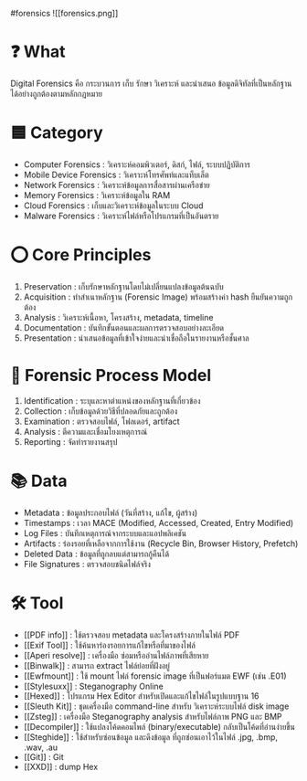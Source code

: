 #forensics 
![[forensics.png]]
# ❓ What
Digital Forensics คือ กระบวนการ เก็บ รักษา วิเคราะห์ และนำเสนอ ข้อมูลดิจิทัลที่เป็นหลักฐานได้อย่างถูกต้องตามหลักกฎหมาย
# 🟦 Category
- Computer Forensics : วิเคราะห์คอมพิวเตอร์, ดิสก์, ไฟล์, ระบบปฏิบัติการ
- Mobile Device Forensics : วิเคราะห์โทรศัพท์และแท็บเล็ต
- Network Forensics : วิเคราะห์ข้อมูลการสื่อสารผ่านเครือข่าย
- Memory Forensics : วิเคราะห์ข้อมูลใน RAM
- Cloud Forensics : เก็บและวิเคราะห์ข้อมูลในระบบ Cloud
- Malware Forensics : วิเคราะห์ไฟล์หรือโปรแกรมที่เป็นอันตราย
# ⭕ Core Principles
1. Preservation : เก็บรักษาหลักฐานโดยไม่เปลี่ยนแปลงข้อมูลต้นฉบับ
2. Acquisition : ทำสำเนาหลักฐาน (Forensic Image) พร้อมสร้างค่า hash ยืนยันความถูกต้อง
3. Analysis : วิเคราะห์เนื้อหา, โครงสร้าง, metadata, timeline
4. Documentation : บันทึกขั้นตอนและผลการตรวจสอบอย่างละเอียด
5. Presentation : นำเสนอข้อมูลที่เข้าใจง่ายและน่าเชื่อถือในรายงานหรือชั้นศาล
# 🥾 Forensic Process Model
1. Identification : ระบุและหาตำแหน่งของหลักฐานที่เกี่ยวข้อง
2. Collection : เก็บข้อมูลด้วยวิธีที่ปลอดภัยและถูกต้อง
3. Examination : ตรวจสอบไฟล์, โฟลเดอร์, artifact
4. Analysis : ตีความและเชื่อมโยงเหตุการณ์
5. Reporting : จัดทำรายงานสรุป
# 📚 Data
- Metadata : ข้อมูลประกอบไฟล์ (วันที่สร้าง, แก้ไข, ผู้สร้าง)
- Timestamps : เวลา MACE (Modified, Accessed, Created, Entry Modified)
- Log Files : บันทึกเหตุการณ์จากระบบและแอปพลิเคชัน
- Artifacts : ร่องรอยที่เหลือจากการใช้งาน (Recycle Bin, Browser History, Prefetch)
- Deleted Data : ข้อมูลที่ถูกลบแต่สามารถกู้คืนได้
- File Signatures : ตรวจสอบชนิดไฟล์จริง
# 🛠️ Tool
- [[PDF info]] : ใช้ตรวจสอบ metadata และโครงสร้างภายในไฟล์ PDF
- [[Exif Tool]] : ใช้ค้นหาร่องรอยการแก้ไขหรือที่มาของไฟล์
- [[Aperi resolve]] : เครื่องมือ ซ่อมหรืออ่านไฟล์ภาพที่เสียหาย
- [[Binwalk]] : สามารถ extract ไฟล์ย่อยที่ฝังอยู่
- [[Ewfmount]] : ใช้ mount ไฟล์ forensic image ที่เป็นฟอร์แมต EWF (เช่น .E01)
- [[Stylesuxx]] : Steganography Online
- [[Hexed]] : โปรแกรม Hex Editor สำหรับเปิดและแก้ไขไฟล์ในรูปแบบฐาน 16
- [[Sleuth Kit]] : ชุดเครื่องมือ command-line สำหรับ วิเคราะห์ระบบไฟล์ disk image
- [[Zsteg]] : เครื่องมือ Steganography analysis สำหรับไฟล์ภาพ PNG และ BMP
- [[Decompiler]] : ใช้แปลงโค้ดคอมไพล์ (binary/executable) กลับเป็นโค้ดที่อ่านง่ายขึ้น
- [[Steghide]] : ใช้สำหรับซ่อนข้อมูล และดึงข้อมูล ที่ถูกซ่อนเอาไว้ในไฟล์ .jpg, .bmp, .wav, .au
- [[Git]] : Git
- [[XXD]] : dump Hex